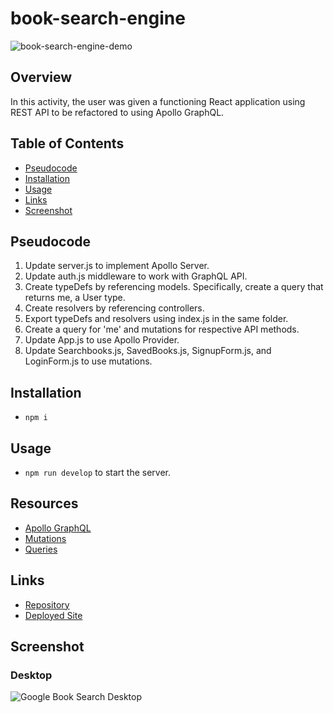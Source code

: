 # book-search-engine

![book-search-engine-demo](./media/demos/book-search-engine-demo.gif)

## Overview
In this activity, the user was given a functioning React application using REST API to be refactored to using Apollo GraphQL. 

## Table of Contents
 - [Pseudocode](#pseudocode)  
 - [Installation](#installation) 
 - [Usage](#usage) 
 - [Links](#links)
 - [Screenshot](#screenshot)

## Pseudocode
1. Update server.js to implement Apollo Server.
2. Update auth.js middleware to work with GraphQL API.
3. Create typeDefs by referencing models. Specifically, create a query that returns me, a User type.
4. Create resolvers by referencing controllers.
5. Export typeDefs and resolvers using index.js in the same folder.
6. Create a query for 'me' and mutations for respective API methods.
7. Update App.js to use Apollo Provider.
8. Update Searchbooks.js, SavedBooks.js, SignupForm.js, and LoginForm.js to use mutations.

## Installation
-  ```npm i```

## Usage
- ```npm run develop``` to start the server.

## Resources
- [Apollo GraphQL](https://www.apollographql.com/docs/)
- [Mutations](https://www.apollographql.com/docs/react/data/mutations/)
- [Queries](https://www.apollographql.com/docs/react/data/queries/)

## Links
- [Repository](https://github.com/huirayj/book-search-engine)
- [Deployed Site](https://budget-tracker-huirayj.herokuapp.com/)

## Screenshot
### Desktop
![Google Book Search Desktop](./assets/screenshots/book-search-engine-desktop.png)

